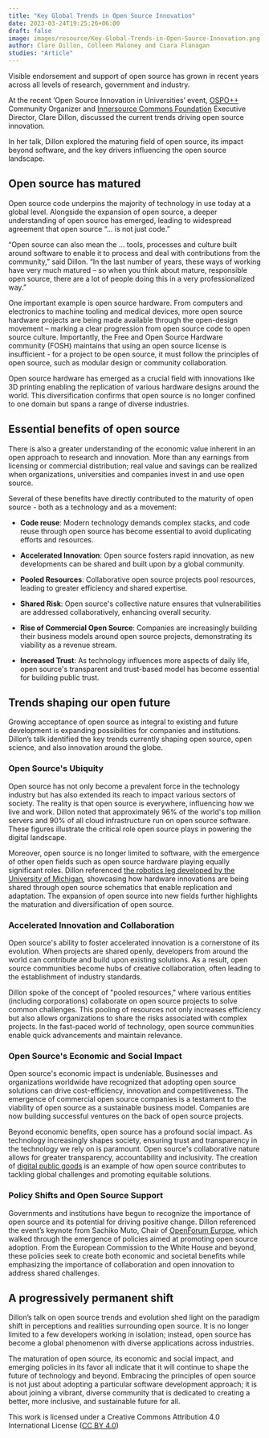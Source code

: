 ```yaml
---
title: "Key Global Trends in Open Source Innovation"
date: 2023-03-24T19:25:26+06:00 
draft: false
image: images/resource/Key-Global-Trends-in-Open-Source-Innovation.png
author: Clare Dillon, Colleen Maloney and Ciara Flanagan
studies: "Article"
---
```



Visible endorsement and support of open source has grown in recent years across all levels of research, government and industry. 

At the recent ‘Open Source Innovation in Universities’ event, [OSPO++](https://ospoplusplus.org/) Community Organizer and [Innersource Commons Foundation](https://innersourcecommons.org/) Executive Director, Clare Dillon, discussed the current trends driving open source innovation. 

In her talk, Dillon explored the maturing field of open source, its impact beyond software, and the key drivers influencing the open source landscape.

## Open source has matured

Open source code underpins the majority of technology in use today at a global level. Alongside the expansion of open source, a deeper understanding of open source has emerged, leading to widespread agreement that open source “... is not just code.”

“Open source can also mean the … tools, processes and culture built around software to enable it to process and deal with contributions from the community,” said Dillon. “In the last number of years, these ways of working have very much matured – so when you think about mature, responsible open source, there are a lot of people doing this in a very professionalized way.”

One important example is open source hardware. From computers and electronics to machine tooling and medical devices, more open source hardware projects are being made available through the open-design movement – marking a clear progression from open source code to open source culture. Importantly, the Free and Open Source Hardware community (FOSH) maintains that using an open source license is insufficient - for a project to be open source, it must follow the principles of open source, such as modular design or community collaboration. 

Open source hardware has emerged as a crucial field with innovations like 3D printing enabling the replication of various hardware designs around the world. This diversification confirms that open source is no longer confined to one domain but spans a range of diverse industries.

## Essential benefits of open source

There is also a greater understanding of the economic value inherent in an open approach to research and innovation. More than any earnings from licensing or commercial distribution; real value and savings can be realized when organizations, universities and companies invest in and use open source.

Several of these benefits have directly contributed to the maturity of open source - both as a technology and as a movement:

- <b>Code reuse</b>: Modern technology demands complex stacks, and code reuse through open source has become essential to avoid duplicating efforts and resources.

- <b>Accelerated Innovation</b>: Open source fosters rapid innovation, as new developments can be shared and built upon by a global community.

- <b>Pooled Resources</b>: Collaborative open source projects pool resources, leading to greater efficiency and shared expertise.

- <b>Shared Risk</b>: Open source's collective nature ensures that vulnerabilities are addressed collaboratively, enhancing overall security.

- <b>Rise of Commercial Open Source</b>: Companies are increasingly building their business models around open source projects, demonstrating its viability as a revenue stream.

- <b>Increased Trust</b>: As technology influences more aspects of daily life, open source's transparent and trust-based model has become essential for building public trust.

## Trends shaping our open future
Growing acceptance of open source as integral to existing and future development is expanding possibilities for companies and institutions. Dillon’s talk identified the key trends currently shaping open source, open science, and also innovation around the globe.

### Open Source's Ubiquity

Open source has not only become a prevalent force in the technology industry but has also extended its reach to impact various sectors of society. The reality is that open source is everywhere, influencing how we live and work. Dillon noted that approximately 96% of the world's top million servers and 90% of all cloud infrastructure run on open source software. These figures illustrate the critical role open source plays in powering the digital landscape.

Moreover, open source is no longer limited to software, with the emergence of other open fields such as open source hardware playing equally significant roles. Dillon referenced [the robotics leg developed by the University of Michigan](https://www.youtube.com/watch?v=VUzxJCmo5v4&t=11s), showcasing how hardware innovations are being shared through open source schematics that enable replication and adaptation. The expansion of open source into new fields further highlights the maturation and diversification of open source.

### Accelerated Innovation and Collaboration

Open source's ability to foster accelerated innovation is a cornerstone of its evolution. When projects are shared openly, developers from around the world can contribute and build upon existing solutions. As a result, open source communities become hubs of creative collaboration, often leading to the establishment of industry standards.

Dillon spoke of the concept of "pooled resources," where various entities (including corporations) collaborate on open source projects to solve common challenges. This pooling of resources not only increases efficiency but also allows organizations to share the risks associated with complex projects. In the fast-paced world of technology, open source communities enable quick advancements and maintain relevance.

### Open Source's Economic and Social Impact

Open source's economic impact is undeniable. Businesses and organizations worldwide have recognized that adopting open source solutions can drive cost-efficiency, innovation and competitiveness. The emergence of commercial open source companies is a testament to the viability of open source as a sustainable business model. Companies are now building successful ventures on the back of open source projects.

Beyond economic benefits, open source has a profound social impact. As technology increasingly shapes society, ensuring trust and transparency in the technology we rely on is paramount. Open source's collaborative nature allows for greater transparency, accountability and inclusivity. The creation of [digital public goods](https://digitalpublicgoods.net/standard/) is an example of how open source contributes to tackling global challenges and promoting equitable solutions.

### Policy Shifts and Open Source Support

Governments and institutions have begun to recognize the importance of open source and its potential for driving positive change. Dillon referenced the event’s keynote from Sachiko Muto, Chair of [OpenForum Europe](https://openforumeurope.org/), which walked through the emergence of policies aimed at promoting open source adoption. From the European Commission to the White House and beyond, these policies seek to create both economic and societal benefits while emphasizing the importance of collaboration and open innovation to address shared challenges.

## A progressively permanent shift

Dillon’s talk on open source trends and evolution shed light on the paradigm shift in perceptions and realities surrounding open source. It is no longer limited to a few developers working in isolation; instead, open source has become a global phenomenon with diverse applications across industries. 

The maturation of open source, its economic and social impact, and emerging policies in its favor all indicate that it will continue to shape the future of technology and beyond. Embracing the principles of open source is not just about adopting a particular software development approach; it is about joining a vibrant, diverse community that is dedicated to creating a better, more inclusive, and sustainable future for all.

This work is licensed under a Creative Commons Attribution 4.0 International License ([CC BY 4.0](https://creativecommons.org/licenses/by/4.0/))
